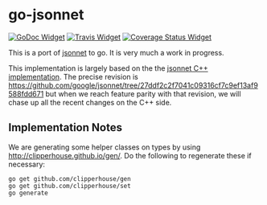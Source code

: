 # go-jsonnet

[![GoDoc Widget]][GoDoc] [![Travis Widget]][Travis] [![Coverage Status Widget]][Coverage Status]

[GoDoc]: https://godoc.org/github.com/google/go-jsonnet
[GoDoc Widget]: https://godoc.org/github.com/google/go-jsonnet?status.png
[Travis]: https://travis-ci.org/google/go-jsonnet
[Travis Widget]: https://travis-ci.org/google/go-jsonnet.svg?branch=master
[Coverage Status Widget]: https://coveralls.io/repos/github/google/go-jsonnet/badge.svg?branch=master
[Coverage Status]: https://coveralls.io/github/google/go-jsonnet?branch=master

This is a port of [jsonnet](http://jsonnet.org/) to go.  It is very much a work in progress.

This implementation is largely based on the the [jsonnet C++ implementation](https://github.com/google/jsonnet).
The precise revision is
https://github.com/google/jsonnet/tree/27ddf2c2f7041c09316cf7c9ef13af9588fdd671 but when we reach
feature parity with that revision, we will chase up all the recent changes on the C++ side.

## Implementation Notes

We are generating some helper classes on types by using http://clipperhouse.github.io/gen/.  Do the following to regenerate these if necessary:

```
go get github.com/clipperhouse/gen
go get github.com/clipperhouse/set
go generate
```
